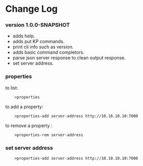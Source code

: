 # Change Log

### version 1.0.0-SNAPSHOT

+ adds help.
+ adds put KP commands.
+ print cli info such as version.
+ adds basic command completors.
+ parse json server response to clean output response.
+ set server address.

### properties

to list:

        >properties

to add a property:

        >properties-add server-address http://10.10.10.10:7000

to remove a property :

        >properties-rem server-address

### set server address

        >properties-add server-address http://10.10.10.10:7000

